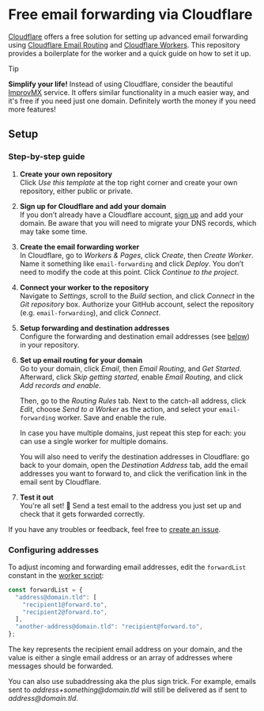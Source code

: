 # Free email forwarding via Cloudflare

[Cloudflare](https://www.cloudflare.com) offers a free solution for setting up advanced email forwarding using [Cloudflare Email Routing](https://www.cloudflare.com/developer-platform/email-routing/) and [Cloudflare Workers](https://www.cloudflare.com/developer-platform/workers/). This repository provides a boilerplate for the worker and a quick guide on how to set it up.

> [!TIP]
> **Simplify your life!** Instead of using Cloudflare, consider the beautiful [ImprovMX](https://improvmx.com) service. It offers similar functionality in a much easier way, and it's free if you need just one domain. Definitely worth the money if you need more features!

## Setup

### Step-by-step guide

1.  **Create your own repository**  
    Click _Use this template_ at the top right corner and create your own repository, either public or private.

2.  **Sign up for Cloudflare and add your domain**  
    If you don’t already have a Cloudflare account, [sign up](https://dash.cloudflare.com/sign-up) and add your domain. Be aware that you will need to migrate your DNS records, which may take some time.

3.  **Create the email forwarding worker**  
    In Cloudflare, go to _Workers & Pages_, click _Create_, then _Create Worker_. Name it something like `email-forwarding` and click _Deploy_. You don’t need to modify the code at this point. Click _Continue to the project_.

4.  **Connect your worker to the repository**  
    Navigate to _Settings_, scroll to the _Build_ section, and click _Connect_ in the _Git repository_ box. Authorize your GitHub account, select the repository (e.g. `email-forwarding`), and click _Connect_.

5.  **Setup forwarding and destination addresses**  
    Configure the forwarding and destination email addresses (see [below](#configuring-addresses)) in your repository.

6.  **Set up email routing for your domain**  
    Go to your domain, click _Email_, then _Email Routing_, and _Get Started_. Afterward, click _Skip getting started_, enable _Email Routing_, and click _Add records and enable_.

    Then, go to the _Routing Rules_ tab. Next to the catch-all address, click _Edit_, choose _Send to a Worker_ as the action, and select your `email-forwarding` worker. Save and enable the rule.

    In case you have multiple domains, just repeat this step for each: you can use a single worker for multiple domains.

    You will also need to verify the destination addresses in Cloudflare: go back to your domain, open the _Destination Address_ tab, add the email addresses you want to forward to, and click the verification link in the email sent by Cloudflare.

7.  **Test it out**  
    You're all set! 🚀 Send a test email to the address you just set up and check that it gets forwarded correctly.

If you have any troubles or feedback, feel free to [create an issue](https://github.com/krystof-k/cloudflare-email-forwarding/issues).

### Configuring addresses

To adjust incoming and forwarding email addresses, edit the `forwardList` constant in the [worker script](./index.js):

```javascript
const forwardList = {
  "address@domain.tld": [
    "recipient1@forward.to",
    "recipient2@forward.to",
  ],
  "another-address@domain.tld": "recipient@forward.to",
};
```

The key represents the recipient email address on your domain, and the value is either a single email address or an array of addresses where messages should be forwarded.

You can also use subaddressing aka the plus sign trick. For example, emails sent to _address+something@domain.tld_ will still be delivered as if sent to _address@domain.tld_.
